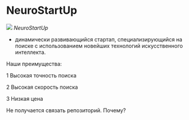 # NeuroStartUp

![](https://netology-code.github.io/git-homeworks/introduction/assets/logo.png)
*NeuroStartUp*

- динамически развивающийся стартап, специализирующийся на поиске с использованием новейших технологий искусственного интеллекта.

Наши преимущества:

1 Высокая точность поиска

2 Высокая скорость поиска

3 Низкая цена

Не получается связать репозиторий. Почему?
